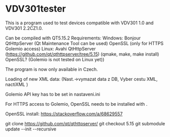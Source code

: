 # VDV301tester

This is a program used to test devices compatible with VDV301 1.0 and VDV301 2.2CZ1.0.

Can be compiled with QT5.15.2
Requirements:
    Windows:
        Bonjour
        QtHttpServer (Qt Maintenance Tool can be used)
        OpenSSL (only for HTTPS Golemio access)
    Linux:
        Avahi
        QtHttpServer  (https://github.com/qt/qthttpserver/tree/5.15) (qmake, make, make install)
        OpenSSL? (Golemio is not tested on Linux yet))

The program is now only available in Czech.

Loading of new XML data:
 (Nast.->vymazat data z DB, Vyber cestu XML, nactiXML  )

 Golemio API key has to be set in nastaveni.ini

For HTTPS access to Golemio, OpenSSL needs to be installed with .

OpenSSL install:
https://stackoverflow.com/a/68629557

git clone https://github.com/qt/qthttpserver/
git checkout 5.15
git submodule update --init --recursive
